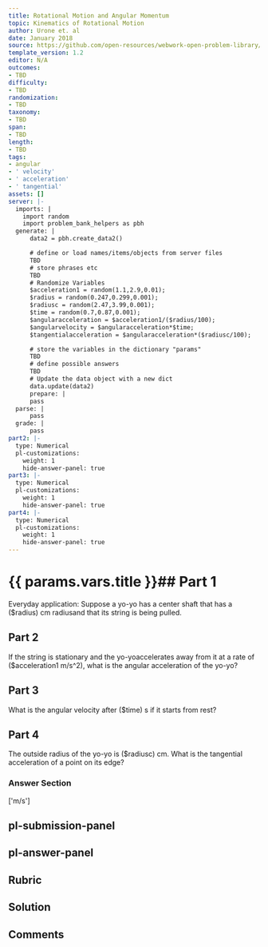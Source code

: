 ```yaml
---
title: Rotational Motion and Angular Momentum
topic: Kinematics of Rotational Motion
author: Urone et. al
date: January 2018
source: https://github.com/open-resources/webwork-open-problem-library/tree/master/Contrib/BrockPhysics/College_Physics_Urone/10.Rotational_Motion_and_Angular_Momentum/10-02.Kinematics_of_Rotational_Motion/NU_U17_10_02_005.pg
template_version: 1.2
editor: N/A
outcomes:
- TBD
difficulty:
- TBD
randomization:
- TBD
taxonomy:
- TBD
span:
- TBD
length:
- TBD
tags:
- angular
- ' velocity'
- ' acceleration'
- ' tangential'
assets: []
server: |-
  imports: |
    import random
    import problem_bank_helpers as pbh
  generate: |
      data2 = pbh.create_data2()

      # define or load names/items/objects from server files
      TBD
      # store phrases etc
      TBD
      # Randomize Variables
      $acceleration1 = random(1.1,2.9,0.01);
      $radius = random(0.247,0.299,0.001);
      $radiusc = random(2.47,3.99,0.001);
      $time = random(0.7,0.87,0.001);
      $angularacceleration = $acceleration1/($radius/100);
      $angularvelocity = $angularacceleration*$time;
      $tangentialacceleration = $angularacceleration*($radiusc/100);

      # store the variables in the dictionary "params"
      TBD
      # define possible answers
      TBD
      # Update the data object with a new dict
      data.update(data2)
      prepare: |
      pass
  parse: |
      pass
  grade: |
      pass
part2: |-
  type: Numerical
  pl-customizations:
    weight: 1
    hide-answer-panel: true
part3: |-
  type: Numerical
  pl-customizations:
    weight: 1
    hide-answer-panel: true
part4: |-
  type: Numerical
  pl-customizations:
    weight: 1
    hide-answer-panel: true
---
```


# {{ params.vars.title }}## Part 1 
Everyday application: Suppose a yo-yo has a center shaft that has a ($radius) cm radiusand that its string is being pulled. 
## Part 2 
If the string is stationary and the yo-yoaccelerates away from it at a rate of ($acceleration1 m/s^2), what is the angular acceleration of the yo-yo? 
## Part 3 
What is the angular velocity after ($time) s if it starts from rest? 
## Part 4 
The outside radius of the yo-yo is ($radiusc) cm. What is the tangential acceleration of a point on its edge? 


### Answer Section 
['m/s']

## pl-submission-panel 


## pl-answer-panel 


## Rubric 


## Solution 


## Comments 


